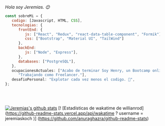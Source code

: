 <p><em>Hola soy Jeremias. 😊</br>
</em></p>


```javascript
const sobreMi = {
   codigo: [Javascript, HTML, CSS],
   tecnologias: {
      frontEnd: {
         js: ["React", "Redux", "react-data-table-component", "Formik"],
         css: ["Bootstrap", "Material UI", "TailWind"]
      },
      backEnd:
         js: ["Node", "Express"],
      },
      databases: ["PostgreSQL"],
   },
   ocupacionesActuales: ["Acabo de terminar Soy Henry, un Bootcamp online de 4 meses de duración, con mas de 650 horas de código.😱",
      "Trabajando como Freelancer."],
   desafioPersonal: "Explotar cada vez menos el codigo. 🤣",
};
```
</br></br>

[![Jeremias's github stats](https://github-readme-stats.vercel.app/api?username=jeremiaskoch&hide=stars,issues&show_icons=true&theme=dark)](https://github.com/jeremiaskoch/github-readmestats) 
[! [Estadísticas de wakatime de willianrod] (https://github-readme-stats.vercel.app/api/wakatime ? username = jeremiaskoch )] (https://github.com/anuraghazra/github-readme-stats)
